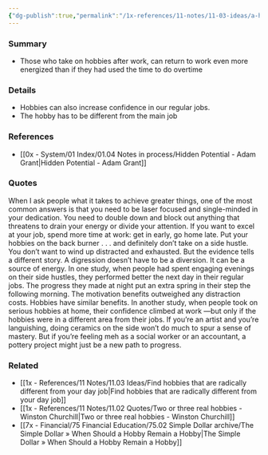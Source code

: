 ```yaml
---
{"dg-publish":true,"permalink":"/1x-references/11-notes/11-03-ideas/a-hobby-can-be-a-source-of-energy-for-your-main-job/","title":"A hobby can be a source of energy for your main job","created":"2024-06-11T07:34:14.167+03:00","updated":"2024-06-11T07:36:58.364+03:00"}
---
```



### Summary
- Those who take on hobbies after work, can return to work even more energized than if they had used the time to do overtime

### Details
- Hobbies can also increase confidence in our regular jobs. 
- The hobby has to be different from the main job

### References
- [[0x - System/01 Index/01.04 Notes in process/Hidden Potential - Adam Grant\|Hidden Potential - Adam Grant]]

### Quotes
When I ask people what it takes to achieve greater things, one of the most common answers is that you need to be laser focused and single-minded in your dedication. You need to double down and block out anything that threatens to drain your energy or divide your attention. If you want to excel at your job, spend more time at work: get in early, go home late. Put your hobbies on the back burner . . . and definitely don’t take on a side hustle. You don’t want to wind up distracted and exhausted. But the evidence tells a different story. A digression doesn’t have to be a diversion. It can be a source of energy. In one study, when people had spent engaging evenings on their side hustles, they performed better the next day in their regular jobs. The progress they made at night put an extra spring in their step the following morning. The motivation benefits outweighed any distraction costs. Hobbies have similar benefits. In another study, when people took on serious hobbies at home, their confidence climbed at work —but only if the hobbies were in a different area from their jobs. If you’re an artist and you’re languishing, doing ceramics on the side won’t do much to spur a sense of mastery. But if you’re feeling meh as a social worker or an accountant, a pottery project might just be a new path to progress.

### Related
- [[1x - References/11 Notes/11.03 Ideas/Find hobbies that are radically different from your day job\|Find hobbies that are radically different from your day job]]
- [[1x - References/11 Notes/11.02 Quotes/Two or three real hobbies - Winston Churchill\|Two or three real hobbies - Winston Churchill]]
- [[7x - Financial/75 Financial Education/75.02 Simple Dollar archive/The Simple Dollar » When Should a Hobby Remain a Hobby\|The Simple Dollar » When Should a Hobby Remain a Hobby]]